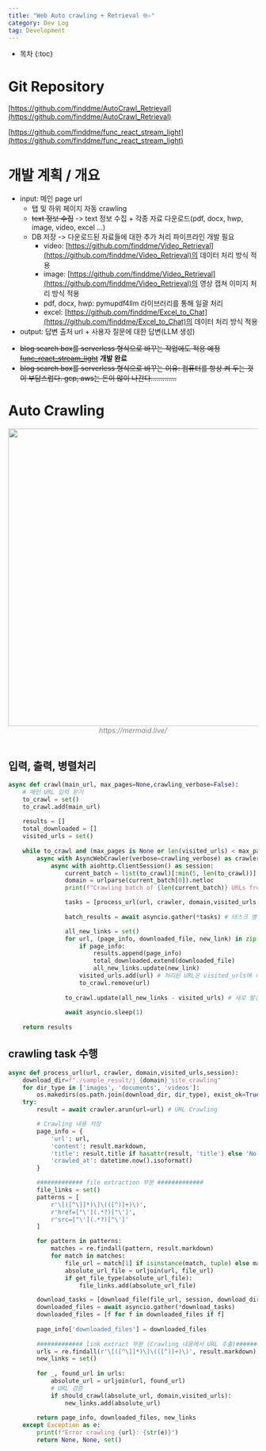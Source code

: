 ```yaml
---
title: "Web Auto crawling + Retrieval 🌐♾️"
category: Dev Log
tag: Development
---
```








* 목차
{:toc}












# Git Repository

[https://github.com/finddme/AutoCrawl_Retrieval](https://github.com/finddme/AutoCrawl_Retrieval)

[https://github.com/finddme/func_react_stream_light](https://github.com/finddme/func_react_stream_light)

# 개발 계획 / 개요

- input: 메인 page url
  - 탭 및 하위 페이지 자동 crawling
  - ~~text 정보 수집~~ -> text 정보 수집 + 각종 자료 다운로드(pdf, docx, hwp, image, video, excel ...)
  - DB 저장 -> 다운로드된 자료들에 대한 추가 처리 파이프라인 개발 필요
    - video: [https://github.com/finddme/Video_Retrieval](https://github.com/finddme/Video_Retrieval)의 데이터 처리 방식 적용
    - image: [https://github.com/finddme/Video_Retrieval](https://github.com/finddme/Video_Retrieval)의 영상 캡쳐 이미지 처리 방식 적용
    - pdf, docx, hwp: pymupdf4llm 라이브러리를 통해 일괄 처리
    - excel: [https://github.com/finddme/Excel_to_Chat](https://github.com/finddme/Excel_to_Chat)의 데이터 처리 방식 적용
- output: 답변 출처 url + 사용자 질문에 대한 답변(LLM 생성)

+ ~~blog search box를 serverless 형식으로 바꾸는 작업에도 적용 예정 [func_react_stream_light](https://github.com/finddme/func_react_stream_light)~~ **개발 완료**
+ ~~blog search box를 serverless 형식으로 바꾸는 이유: 컴퓨터를 항상 켜 두는 것이 부담스럽다. gcp, aws는 돈이 많이 나간다.............~~

# Auto Crawling

<center><img width="600" src="https://github.com/user-attachments/assets/bb9eb0ed-035f-407e-9dc4-3e9f0d5a4e27"></center>
<center><em style="color:gray;">https://mermaid.live/</em></center><br>

## 입력, 출력, 병렬처리
```python
async def crawl(main_url, max_pages=None,crawling_verbose=False):
    # 메인 URL 입력 받기
    to_crawl = set()
    to_crawl.add(main_url)
    
    results = []
    total_downloaded = []
    visited_urls = set()
    
    while to_crawl and (max_pages is None or len(visited_urls) < max_pages):
        async with AsyncWebCrawler(verbose=crawling_verbose) as crawler: 
            async with aiohttp.ClientSession() as session:
                current_batch = list(to_crawl)[:min(5, len(to_crawl))]  # 처리할 URL들 batch로 묶음
                domain = urlparse(current_batch[0]).netloc
                print(f"Crawling batch of {len(current_batch)} URLs from domain: {domain}")

                tasks = [process_url(url, crawler, domain,visited_urls,session) for url in current_batch] # crawling task 리스트 생성
                
                batch_results = await asyncio.gather(*tasks) # 태스크 병렬 실행 

                all_new_links = set()
                for url, (page_info, downloaded_file, new_link) in zip(current_batch, batch_results):
                    if page_info:
                        results.append(page_info)
                        total_downloaded.extend(downloaded_file)
                        all_new_links.update(new_link)
                    visited_urls.add(url) # 처리된 URL은 visited_urls에 추가하고 to_crawl에서 제거
                    to_crawl.remove(url)
                
                to_crawl.update(all_new_links - visited_urls) # 새로 발견한 링크 중에서 아직 방문 안 한 url을 크롤링 대상에 추가
                
                await asyncio.sleep(1)  
    
    return results
```

## crawling task 수행

```python
async def process_url(url, crawler, domain,visited_urls,session):
    download_dir=f"./sample_result/j_{domain}_site_crawling"
    for dir_type in ['images', 'documents', 'videos']:
        os.makedirs(os.path.join(download_dir, dir_type), exist_ok=True)
    try:
        result = await crawler.arun(url=url) # URL Crawling

        # Crawling 내용 저장
        page_info = {
            'url': url,
            'content': result.markdown,
            'title': result.title if hasattr(result, 'title') else 'No Title',
            'crawled_at': datetime.now().isoformat()
        }

        ############# file extraction 부분 #############
        file_links = set()
        patterns = [
            r'\[([^\]]*)\]\(([^)]+)\)',  
            r'href=["\'](.*?)["\']',      
            r'src=["\'](.*?)["\']'        
        ]

        for pattern in patterns:
            matches = re.findall(pattern, result.markdown)
            for match in matches:
                file_url = match[1] if isinstance(match, tuple) else match
                absolute_url_file = urljoin(url, file_url)
                if get_file_type(absolute_url_file):
                    file_links.add(absolute_url_file)

        download_tasks = [download_file(file_url, session, download_dir) for file_url in file_links] # PDF/Image/Video ... 자료 다운로드
        downloaded_files = await asyncio.gather(*download_tasks)
        downloaded_files = [f for f in downloaded_files if f]
        
        page_info['downloaded_files'] = downloaded_files
            
        ############# link extract 부분 (Crawling 내용에서 URL 추출)#############
        urls = re.findall(r'\[([^\]]*)\]\(([^)]+)\)', result.markdown)
        new_links = set()
        
        for _, found_url in urls:
            absolute_url = urljoin(url, found_url)
            # URL 검증
            if should_crawl(absolute_url, domain,visited_urls):
                new_links.add(absolute_url)
                
        return page_info, downloaded_files, new_links
    except Exception as e:
        print(f"Error crawling {url}: {str(e)}")
        return None, None, set()

```
